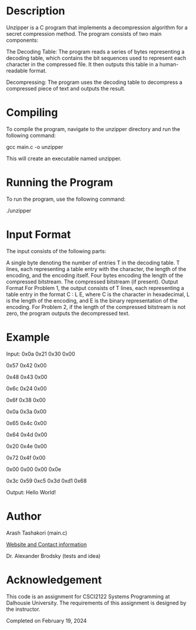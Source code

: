 # Description
Unzipper is a C program that implements a decompression algorithm for a secret compression method. The program consists of two main components:

The Decoding Table: The program reads a series of bytes representing a decoding table, which contains the bit sequences used to represent each character in the compressed file. It then outputs this table in a human-readable format.

Decompressing: The program uses the decoding table to decompress a compressed piece of text and outputs the result.

# Compiling
To compile the program, navigate to the unzipper directory and run the following command:

gcc main.c -o unzipper

This will create an executable named unzipper.

# Running the Program
To run the program, use the following command:

./unzipper


# Input Format
The input consists of the following parts:

A single byte denoting the number of entries T in the decoding table.
T lines, each representing a table entry with the character, the length of the encoding, and the encoding itself.
Four bytes encoding the length of the compressed bitstream.
The compressed bitstream (if present).
Output Format
For Problem 1, the output consists of T lines, each representing a table entry in the format C : L E, where C is the character in hexadecimal, L is the length of the encoding, and E is the binary representation of the encoding.
For Problem 2, if the length of the compressed bitstream is not zero, the program outputs the decompressed text.

# Example
Input:
0x0a
0x21 0x30 0x00

0x57 0x42 0x00

0x48 0x43 0x00

0x6c 0x24 0x00

0x6f 0x38 0x00

0x0a 0x3a 0x00

0x65 0x4c 0x00

0x64 0x4d 0x00

0x20 0x4e 0x00

0x72 0x4f 0x00

0x00 0x00 0x00 0x0e

0x3c 0x59 0xc5 0x3d 0xd1 0x68

Output:
Hello World!

# Author
Arash Tashakori (main.c)

[Website and Contact information](https://arashtash.github.io/)


Dr. Alexander Brodsky (tests and idea)

# Acknowledgement
This code is an assignment for CSCI2122 Systems Programming at Dalhousie University. The requirements of this assignment is designed by the instructor.

Completed on February 19, 2024
